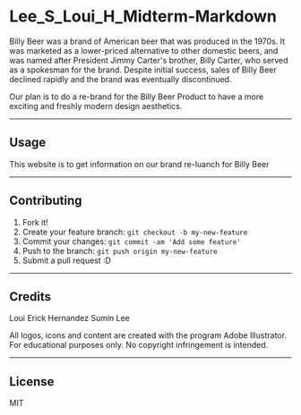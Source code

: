 # Lee_S_Loui_H_Midterm-Markdown

Billy Beer was a brand of American beer that was produced in the 1970s. It was marketed as a lower-priced alternative to other domestic beers, and was named after President Jimmy Carter's brother, Billy Carter, who served as a spokesman for the brand. Despite initial success, sales of Billy Beer declined rapidly and the brand was eventually discontinued.

Our plan is to do a re-brand for the Billy Beer Product to have a more exciting and freshly modern design aesthetics.

___
## Usage

This website is to get information on our brand re-luanch for Billy Beer
___

## Contributing

1. Fork it!
2. Create your feature branch: `git checkout -b my-new-feature`
3. Commit your changes: `git commit -am 'Add some feature'`
4. Push to the branch: `git push origin my-new-feature`
5. Submit a pull request :D

___
## Credits

 Loui Erick Hernandez
 Sumin Lee

 All logos, icons and content are created with the program Adobe Illustrator.
 For educational purposes only.
 No copyright infringement is intended.
___
## License

MIT